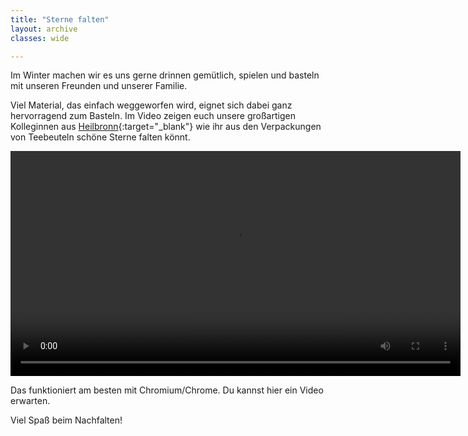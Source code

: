 ```yaml
---
title: "Sterne falten"
layout: archive
classes: wide

---
```


Im Winter machen wir es uns gerne drinnen gemütlich, spielen und basteln mit unseren Freunden und unserer Familie. 

Viel Material, das einfach weggeworfen wird, eignet sich dabei ganz hervorragend zum Basteln. Im Video zeigen euch unsere großartigen Kolleginnen aus [Heilbronn](https://instagram.com/museenheilbronn?utm_medium=copy_link){:target="_blank"} wie ihr aus den Verpackungen von Teebeuteln schöne Sterne falten könnt. 

<div class="video">
  <video id="theplayer" autoplay="autoplay" height="360px" controls="controls" src="https://world.naturkunde.museum/videos/teesterne.webm">
    <source id="mediasource" type="video/mp4">
      <p>Schade!</p>
      Dein Browser unterstützt leider keine Videowiedergabe.
  </video>
  <p>Das funktioniert am besten mit Chromium/Chrome. Du kannst hier ein Video erwarten.</p>
</div>

Viel Spaß beim Nachfalten!
